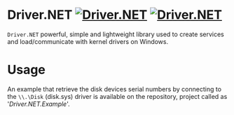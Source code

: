 # Driver.NET [![Driver.NET](https://img.shields.io/nuget/v/Driver.NET.svg)](https://www.nuget.org/packages/Driver.NET/) [![Driver.NET](https://img.shields.io/nuget/dt/Driver.NET.svg)](https://www.nuget.org/packages/Driver.NET/)
``Driver.NET`` powerful, simple and lightweight library used to create services and load/communicate with kernel drivers on Windows.

# Usage
An example that retrieve the disk devices serial numbers by connecting to the `\\.\Disk` (disk.sys) driver is available on the repository, project called as '*Driver.NET.Example*'.
